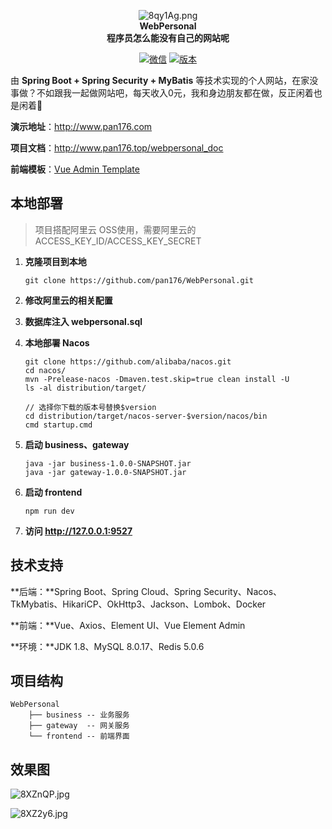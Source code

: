 

<p align="center">
  <img src="https://s1.ax1x.com/2020/03/24/8qy1Ag.png" alt="8qy1Ag.png" border="0" />
  <br><strong>WebPersonal</strong><br>
  <strong>程序员怎么能没有自己的网站呢</strong>
</p>

<p align="center">
  <a href="#"><img src="https://img.shields.io/badge/%E5%BE%AE%E4%BF%A1-17679120076-brightgreen" alt="微信"></a>
  <a href="#"><img src="https://img.shields.io/badge/version-1.0.0.RELEASE-blue" alt="版本"></a>
</p>

由 **Spring Boot + Spring Security + MyBatis** 等技术实现的个人网站，在家没事做？不如跟我一起做网站吧，每天收入0元，我和身边朋友都在做，反正闲着也是闲着:dog:

**演示地址**：http://www.pan176.com

**项目文档**：http://www.pan176.top/webpersonal_doc

**前端模板**：[Vue Admin Template](https://github.com/PanJiaChen/vue-admin-template)

## 本地部署

> 项目搭配阿里云 OSS使用，需要阿里云的 ACCESS_KEY_ID/ACCESS_KEY_SECRET

1. **克隆项目到本地**

   ```shell
   git clone https://github.com/pan176/WebPersonal.git
   ```

2. **修改阿里云的相关配置**

3. **数据库注入 webpersonal.sql**

4. **本地部署 Nacos**

   ```shell
   git clone https://github.com/alibaba/nacos.git
   cd nacos/
   mvn -Prelease-nacos -Dmaven.test.skip=true clean install -U  
   ls -al distribution/target/
   
   // 选择你下载的版本号替换$version
   cd distribution/target/nacos-server-$version/nacos/bin
   cmd startup.cmd
   ```

5. **启动 business、gateway**

   ```shell
   java -jar business-1.0.0-SNAPSHOT.jar
   java -jar gateway-1.0.0-SNAPSHOT.jar
   ```

6. **启动 frontend**

   ```shell
   npm run dev
   ```

7. **访问 http://127.0.0.1:9527**

## 技术支持

**后端：**Spring Boot、Spring Cloud、Spring Security、Nacos、TkMybatis、HikariCP、OkHttp3、Jackson、Lombok、Docker

**前端：**Vue、Axios、Element UI、Vue Element Admin

**环境：**JDK 1.8、MySQL 8.0.17、Redis 5.0.6

## 项目结构

```
WebPersonal
    ├── business -- 业务服务
    ├── gateway  -- 网关服务
    └── frontend -- 前端界面
```

## 效果图

![8XZnQP.jpg](https://s1.ax1x.com/2020/03/25/8XZnQP.jpg)

![8XZ2y6.jpg](https://s1.ax1x.com/2020/03/25/8XZ2y6.jpg)
